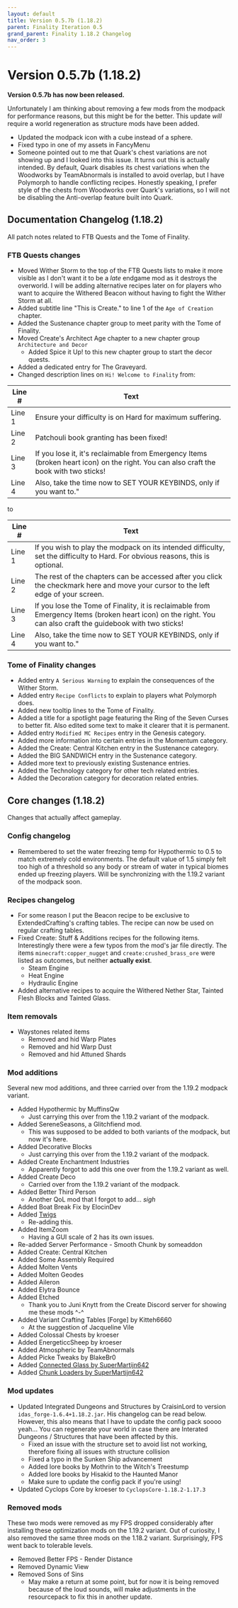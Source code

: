 ```yaml
---
layout: default
title: Version 0.5.7b (1.18.2)
parent: Finality Iteration 0.5
grand_parent: Finality 1.18.2 Changelog
nav_order: 3
---
```

# Version 0.5.7b (1.18.2)
**Version 0.5.7b has now been released.**

Unfortunately I am thinking about removing a few mods from the modpack for performance reasons, but this might be for the better. This update *will* require a world regeneration as structure mods have been added. 

* Updated the modpack icon with a cube instead of a sphere.
* Fixed typo in one of my assets in FancyMenu
* Someone pointed out to me that Quark's chest variations are not showing up and I looked into this issue. It turns out this is actually intended. By default, Quark disables its chest variations when the Woodworks by TeamAbnormals is installed to avoid overlap, but I have Polymorph to handle conflicting recipes. Honestly speaking, I prefer style of the chests from Woodworks over Quark's variations, so I will not be disabling the Anti-overlap feature built into Quark.

## Documentation Changelog (1.18.2)
All patch notes related to FTB Quests and the Tome of Finality.
### FTB Quests changes
* Moved Wither Storm to the top of the FTB Quests lists to make it more visible as I don't want it to be a *late* endgame mod as it destroys the overworld. I will be adding alternative recipes later on for players who want to acquire the Withered Beacon without having to fight the Wither Storm at all.
* Added subtitle line "This is Create." to line 1 of the `Age of Creation` chapter.
* Added the Sustenance chapter group to meet parity with the Tome of Finality.
* Moved Create's Architect Age chapter to a new chapter group `Architecture and Decor`
  * Added Spice it Up! to this new chapter group to start the decor quests.
* Added a dedicated entry for The Graveyard.
* Changed description lines on `Hi! Welcome to Finality` from:

| Line # | Text |
| --- | --- |
| Line 1 | Ensure your difficulty is on Hard for maximum suffering. |
| Line 2 | Patchouli book granting has been fixed! | 
| Line 3 | If you lose it, it's reclaimable from Emergency Items (broken heart icon) on the right. You can also craft the book with two sticks! |
| Line 4 | Also, take the time now to SET YOUR KEYBINDS, only if you want to." |

to

| Line # | Text |
| --- | --- |
| Line 1 | If you wish to play the modpack on its intended difficulty, set the difficulty to Hard. For obvious reasons, this is optional. |
| Line 2 | The rest of the chapters can be accessed after you click the checkmark here and move your cursor to the left edge of your screen. |
| Line 3 | If you lose the Tome of Finality, it is reclaimable from Emergency Items (broken heart icon) on the right. You can also craft the guidebook with two sticks! |
| Line 4 | Also, take the time now to SET YOUR KEYBINDS, only if you want to." |


### Tome of Finality changes
* Added entry `A Serious Warning` to explain the consequences of the Wither Storm.
* Added entry `Recipe Conflicts` to explain to players what Polymorph does.
* Added new tooltip lines to the Tome of Finality.
* Added a title for a spotlight page featuring the Ring of the Seven Curses to better fit. Also edited some text to make it clearer that it is permanent.
* Added entry `Modified MC Recipes` entry in the Genesis category.
* Added more information into certain entries in the Momentum category.
* Added the Create: Central Kitchen entry in the Sustenance category.
* Added the BIG SANDWICH entry in the Sustenance category.
* Added more text to previously existing Sustenance entries.
* Added the Technology category for other tech related entries.
* Added the Decoration category for decoration related entries.

## Core changes (1.18.2)
Changes that actually affect gameplay.

### Config changelog
* Remembered to set the water freezing temp for Hypothermic to 0.5 to match extremely cold environments. The default value of 1.5 simply felt too high of a threshold so any body or stream of water in typical biomes ended up freezing players. Will be synchronizing with the 1.19.2 variant of the modpack soon.

### Recipes changelog
* For some reason I put the Beacon recipe to be exclusive to ExtendedCrafting's crafting tables. The recipe can now be used on regular crafting tables.
* Fixed Create: Stuff & Additions recipes for the following items. Interestingly there were a few typos from the mod's jar file directly. The items `minecraft:copper_nugget` and `create:crushed_brass_ore` were listed as outcomes, but neither **actually exist**. 
  * Steam Engine 
  * Heat Engine
  * Hydraulic Engine
* Added alternative recipes to acquire the Withered Nether Star, Tainted Flesh Blocks and Tainted Glass.

### Item removals
* Waystones related items
  * Removed and hid Warp Plates
  * Removed and hid Warp Dust
  * Removed and hid Attuned Shards

### Mod additions
Several new mod additions, and three carried over from the 1.19.2 modpack variant.
* Added Hypothermic by MuffinsQw
  * Just carrying this over from the 1.19.2 variant of the modpack.
* Added SereneSeasons, a Glitchfiend mod.
  * This was supposed to be added to both variants of the modpack, but now it's here.
* Added Decorative Blocks
  * Just carrying this over from the 1.19.2 variant of the modpack.
* Added Create Enchantment Industries
  * Apparently forgot to add this one over from the 1.19.2 variant as well.
* Added Create Deco
  * Carried over from the 1.19.2 variant of the modpack.
* Added Better Third Person 
  * Another QoL mod that I forgot to add... *sigh*
* Added Boat Break Fix by ElocinDev
* Added [Twigs](https://www.curseforge.com/minecraft/mc-mods/twigs)
  * Re-adding this.
* Added ItemZoom
  * Having a GUI scale of 2 has its own issues.
* Re-added Server Performance - Smooth Chunk by someaddon
* Added Create: Central Kitchen
* Added Some Assembly Required
* Added Molten Vents
* Added Molten Geodes
* Added Aileron
* Added Elytra Bounce
* Added Etched
  * Thank you to Juni Knytt from the Create Discord server for showing me these mods ^-^
* Added Variant Crafting Tables [Forge] by Kitteh6660
  * At the suggestion of Jacqueline Vile
* Added Colossal Chests by kroeser
* Added EnergeticcSheep by kroeser
* Added Atmospheric by TeamAbnormals
* Added Picke Tweaks by BlakeBr0
* Added [Connected Glass by SuperMartijn642](https://www.curseforge.com/minecraft/mc-mods/connected-glass)
* Added [Chunk Loaders by SuperMartijn642](https://www.curseforge.com/minecraft/mc-mods/chunk-loaders)

### Mod updates
* Updated Integrated Dungeons and Structures by CraisinLord to version `idas_forge-1.6.4+1.18.2.jar`. His changelog can be read below. However, this also means that I have to update the config pack soooo yeah... You can regenerate your world in case there are Interated Dungeons / Structures that have been affected by this.
  * Fixed an issue with the structure set to avoid list not working, therefore fixing all issues with structure collision
  * Fixed a typo in the Sunken Ship advancement
  * Added lore books by Mothrin to the Witch's Treestump
  * Added lore books by Hisakid to the Haunted Manor
  * Make sure to update the config pack if you're using!
* Updated Cyclops Core by kroeser to `CyclopsCore-1.18.2-1.17.3`

### Removed mods
These two mods were removed as my FPS dropped considerably after installing these optimization mods on the 1.19.2 variant. Out of curiosity, I also removed the same three mods on the 1.18.2 variant. Surprisingly, FPS went back to tolerable levels.
* Removed Better FPS - Render Distance
* Removed Dynamic View
* Removed Sons of Sins
  * May make a return at some point, but for now it is being removed because of the loud sounds, will make adjustments in the resourcepack to fix this in another update.